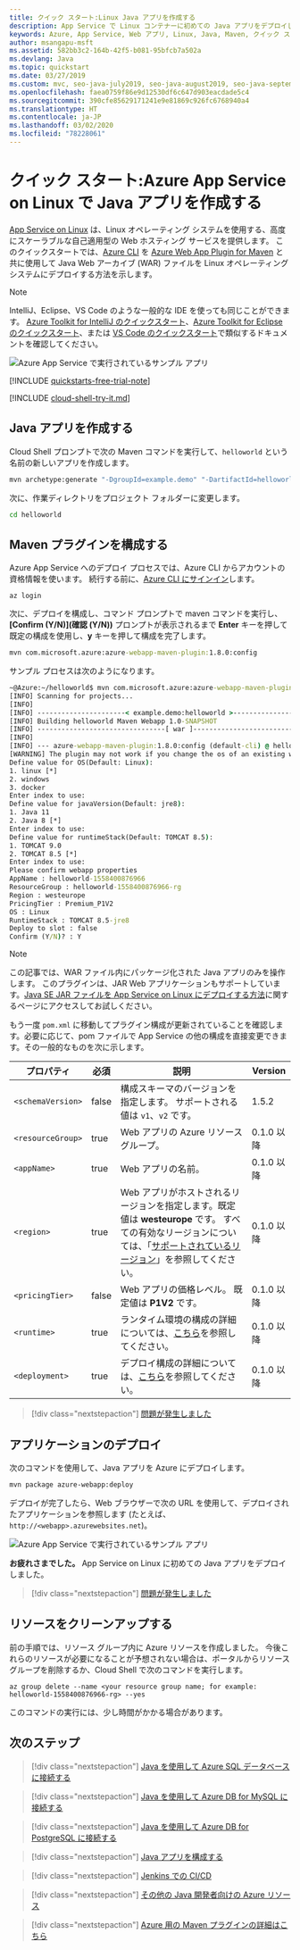 ```yaml
---
title: クイック スタート:Linux Java アプリを作成する
description: App Service で Linux コンテナーに初めての Java アプリをデプロイして、Azure App Service での Linux アプリの使用を開始します。
keywords: Azure, App Service, Web アプリ, Linux, Java, Maven, クイック スタート
author: msangapu-msft
ms.assetid: 582bb3c2-164b-42f5-b081-95bfcb7a502a
ms.devlang: Java
ms.topic: quickstart
ms.date: 03/27/2019
ms.custom: mvc, seo-java-july2019, seo-java-august2019, seo-java-september2019
ms.openlocfilehash: faea0759f86e9d12530df6c647d903eacdade5c4
ms.sourcegitcommit: 390cfe85629171241e9e81869c926fc6768940a4
ms.translationtype: HT
ms.contentlocale: ja-JP
ms.lasthandoff: 03/02/2020
ms.locfileid: "78228061"
---
```

# <a name="quickstart-create-a-java-app-on-azure-app-service-on-linux"></a>クイック スタート:Azure App Service on Linux で Java アプリを作成する

[App Service on Linux](app-service-linux-intro.md) は、Linux オペレーティング システムを使用する、高度にスケーラブルな自己適用型の Web ホスティング サービスを提供します。 このクイックスタートでは、[Azure CLI](https://docs.microsoft.com/cli/azure/get-started-with-azure-cli) を [Azure Web App Plugin for Maven](https://github.com/Microsoft/azure-maven-plugins/tree/develop/azure-webapp-maven-plugin) と共に使用して Java Web アーカイブ (WAR) ファイルを Linux オペレーティング システムにデプロイする方法を示します。

> [!NOTE]
>
> IntelliJ、Eclipse、VS Code のような一般的な IDE を使っても同じことができます。 [Azure Toolkit for IntelliJ のクイックスタート](/java/azure/intellij/azure-toolkit-for-intellij-create-hello-world-web-app)、[Azure Toolkit for Eclipse のクイックスタート](/java/azure/eclipse/azure-toolkit-for-eclipse-create-hello-world-web-app)、または [VS Code のクイックスタート](https://code.visualstudio.com/docs/java/java-webapp)で類似するドキュメントを確認してください。
>
![Azure App Service で実行されているサンプル アプリ](media/quickstart-java/java-hello-world-in-browser-azure-app-service.png)

[!INCLUDE [quickstarts-free-trial-note](../../../includes/quickstarts-free-trial-note.md)]

[!INCLUDE [cloud-shell-try-it.md](../../../includes/cloud-shell-try-it.md)]

## <a name="create-a-java-app"></a>Java アプリを作成する

Cloud Shell プロンプトで次の Maven コマンドを実行して、`helloworld` という名前の新しいアプリを作成します。

```bash
mvn archetype:generate "-DgroupId=example.demo" "-DartifactId=helloworld" "-DarchetypeArtifactId=maven-archetype-webapp"
```
次に、作業ディレクトリをプロジェクト フォルダーに変更します。

```bash
cd helloworld
```

## <a name="configure-the-maven-plugin"></a>Maven プラグインを構成する

Azure App Service へのデプロイ プロセスでは、Azure CLI からアカウントの資格情報を使います。 続行する前に、[Azure CLI にサインイン](/cli/azure/authenticate-azure-cli?view=azure-cli-latest)します。

```azurecli
az login
```

次に、デプロイを構成し、コマンド プロンプトで maven コマンドを実行し、 **[Confirm (Y/N)]\(確認 (Y/N)\)** プロンプトが表示されるまで **Enter** キーを押して既定の構成を使用し、**y** キーを押して構成を完了します。 
```cmd
mvn com.microsoft.azure:azure-webapp-maven-plugin:1.8.0:config
```
サンプル プロセスは次のようになります。

```cmd
~@Azure:~/helloworld$ mvn com.microsoft.azure:azure-webapp-maven-plugin:1.8.0:config
[INFO] Scanning for projects...
[INFO]
[INFO] ----------------------< example.demo:helloworld >-----------------------
[INFO] Building helloworld Maven Webapp 1.0-SNAPSHOT
[INFO] --------------------------------[ war ]---------------------------------
[INFO]
[INFO] --- azure-webapp-maven-plugin:1.8.0:config (default-cli) @ helloworld ---
[WARNING] The plugin may not work if you change the os of an existing webapp.
Define value for OS(Default: Linux):
1. linux [*]
2. windows
3. docker
Enter index to use:
Define value for javaVersion(Default: jre8):
1. Java 11
2. Java 8 [*]
Enter index to use:
Define value for runtimeStack(Default: TOMCAT 8.5):
1. TOMCAT 9.0
2. TOMCAT 8.5 [*]
Enter index to use:
Please confirm webapp properties
AppName : helloworld-1558400876966
ResourceGroup : helloworld-1558400876966-rg
Region : westeurope
PricingTier : Premium_P1V2
OS : Linux
RuntimeStack : TOMCAT 8.5-jre8
Deploy to slot : false
Confirm (Y/N)? : Y
```

> [!NOTE]
> この記事では、WAR ファイル内にパッケージ化された Java アプリのみを操作します。 このプラグインは、JAR Web アプリケーションもサポートしています。[Java SE JAR ファイルを App Service on Linux にデプロイする方法](https://docs.microsoft.com/java/azure/spring-framework/deploy-spring-boot-java-app-with-maven-plugin?toc=%2fazure%2fapp-service%2fcontainers%2ftoc.json)に関するページにアクセスしてお試しください。

もう一度 `pom.xml` に移動してプラグイン構成が更新されていることを確認します。必要に応じて、pom ファイルで App Service の他の構成を直接変更できます。その一般的なものを次に示します。

 プロパティ | 必須 | 説明 | Version
---|---|---|---
`<schemaVersion>` | false | 構成スキーマのバージョンを指定します。 サポートされる値は `v1`、`v2` です。 | 1.5.2
`<resourceGroup>` | true | Web アプリの Azure リソース グループ。 | 0.1.0 以降
`<appName>` | true | Web アプリの名前。 | 0.1.0 以降
`<region>` | true | Web アプリがホストされるリージョンを指定します。既定値は **westeurope** です。 すべての有効なリージョンについては、「[サポートされているリージョン](/java/api/overview/azure/maven/azure-webapp-maven-plugin/readme)」を参照してください。 | 0.1.0 以降
`<pricingTier>` | false | Web アプリの価格レベル。 既定値は **P1V2** です。| 0.1.0 以降
`<runtime>` | true | ランタイム環境の構成の詳細については、[こちら](/java/api/overview/azure/maven/azure-webapp-maven-plugin/readme)を参照してください。 | 0.1.0 以降
`<deployment>` | true | デプロイ構成の詳細については、[こちら](/java/api/overview/azure/maven/azure-webapp-maven-plugin/readme)を参照してください。 | 0.1.0 以降

> [!div class="nextstepaction"]
> [問題が発生しました](https://www.research.net/r/javae2e?tutorial=app-service-linux-quickstart&step=config)

## <a name="deploy-the-app"></a>アプリケーションのデプロイ

次のコマンドを使用して、Java アプリを Azure にデプロイします。

```bash
mvn package azure-webapp:deploy
```

デプロイが完了したら、Web ブラウザーで次の URL を使用して、デプロイされたアプリケーションを参照します (たとえば、`http://<webapp>.azurewebsites.net`)。 

![Azure App Service で実行されているサンプル アプリ](media/quickstart-java/java-hello-world-in-browser-azure-app-service.png)

**お疲れさまでした。** App Service on Linux に初めての Java アプリをデプロイしました。

> [!div class="nextstepaction"]
> [問題が発生しました](https://www.research.net/r/javae2e?tutorial=app-service-linux-quickstart&step=deploy)

## <a name="clean-up-resources"></a>リソースをクリーンアップする

前の手順では、リソース グループ内に Azure リソースを作成しました。 今後これらのリソースが必要になることが予想されない場合は、ポータルからリソース グループを削除するか、Cloud Shell で次のコマンドを実行します。

```azurecli-interactive
az group delete --name <your resource group name; for example: helloworld-1558400876966-rg> --yes
```

このコマンドの実行には、少し時間がかかる場合があります。

## <a name="next-steps"></a>次のステップ

> [!div class="nextstepaction"]
> [Java を使用して Azure SQL データベースに接続する](/azure/sql-database/sql-database-connect-query-java?toc=%2Fazure%2Fjava%2Ftoc.json)

> [!div class="nextstepaction"]
> [Java を使用して Azure DB for MySQL に接続する](/azure/mysql/connect-java?toc=/azure/java/toc.json)

> [!div class="nextstepaction"]
> [Java を使用して Azure DB for PostgreSQL に接続する](/azure/postgresql/connect-java?toc=/azure/java/toc.json)

> [!div class="nextstepaction"]
> [Java アプリを構成する](configure-custom-container.md)

> [!div class="nextstepaction"]
> [Jenkins での CI/CD](/azure/jenkins/deploy-jenkins-app-service-plugin)

> [!div class="nextstepaction"]
> [その他の Java 開発者向けの Azure リソース](/java/azure/)

> [!div class="nextstepaction"]
> [Azure 用の Maven プラグインの詳細はこちら](https://github.com/microsoft/azure-maven-plugins)
